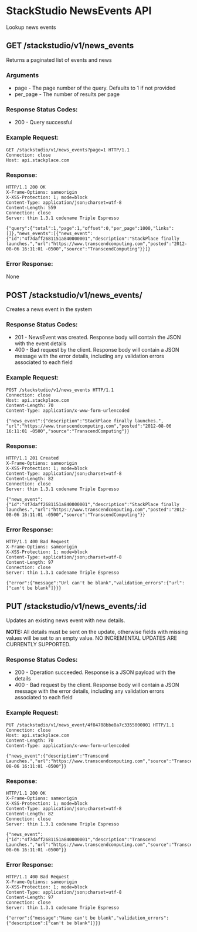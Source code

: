 # StackStudio NewsEvents API

Lookup news events

## GET /stackstudio/v1/news_events

Returns a paginated list of events and news

### Arguments

* page - The page number of the query. Defaults to 1 if not provided
* per_page - The number of results per page

### Response Status Codes:

* 200 - Query successful

### Example Request:

    GET /stackstudio/v1/news_events?page=1 HTTP/1.1
    Connection: close
    Host: api.stackplace.com

### Response:

    HTTP/1.1 200 OK
    X-Frame-Options: sameorigin
    X-XSS-Protection: 1; mode=block
    Content-Type: application/json;charset=utf-8
    Content-Length: 559
    Connection: close
    Server: thin 1.3.1 codename Triple Espresso

    {"query":{"total":1,"page":1,"offset":0,"per_page":1000,"links":[]},"news_events":[{"news_event":{"id":"4f7daff2681151a840000001","description":"StackPlace finally launches.","url":"https://www.transcendcomputing.com","posted":"2012-08-06 16:11:01 -0500","source":"TranscendComputing"}}]}

### Error Response:
None

## POST /stackstudio/v1/news_events/

Creates a news event in the system

### Response Status Codes:

* 201 - NewsEvent was created. Response body will contain the JSON with the event details
* 400 - Bad request by the client. Response body will contain a JSON message with the error details, including any validation errors associated to each field

### Example Request:

    POST /stackstudio/v1/news_events HTTP/1.1
    Connection: close
    Host: api.stackplace.com
    Content-Length: 70
    Content-Type: application/x-www-form-urlencoded

    {"news_event":{"description":"StackPlace finally launches.", "url":"https://www.transcendcomputing.com","posted":"2012-08-06 16:11:01 -0500","source":"TranscendComputing"}}

### Response:

    HTTP/1.1 201 Created
    X-Frame-Options: sameorigin
    X-XSS-Protection: 1; mode=block
    Content-Type: application/json;charset=utf-8
    Content-Length: 82
    Connection: close
    Server: thin 1.3.1 codename Triple Espresso

    {"news_event":{"id":"4f7daff2681151a840000001","description":"StackPlace finally launches.","url":"https://www.transcendcomputing.com","posted":"2012-08-06 16:11:01 -0500","source":"TranscendComputing"}}

### Error Response:

    HTTP/1.1 400 Bad Request
    X-Frame-Options: sameorigin
    X-XSS-Protection: 1; mode=block
    Content-Type: application/json;charset=utf-8
    Content-Length: 97
    Connection: close
    Server: thin 1.3.1 codename Triple Espresso

    {"error":{"message":"Url can't be blank","validation_errors":{"url":["can't be blank"]}}}
    
## PUT /stackstudio/v1/news_events/:id
Updates an existing news event with new details.

__NOTE:__ All details must be sent on the update, otherwise fields with missing values will be set to an empty value. NO INCREMENTAL UPDATES ARE CURRENTLY SUPPORTED.

### Response Status Codes:

* 200 - Operation succeeded. Response is a JSON payload with the details
* 400 - Bad request by the client. Response body will contain a JSON message with the error details, including any validation errors associated to each field

### Example Request:

    PUT /stackstudio/v1/news_event/4f84708bbe8a7c3355000001 HTTP/1.1
    Connection: close
    Host: api.stackplace.com
    Content-Length: 70
    Content-Type: application/x-www-form-urlencoded

    {"news_event":{"description":"Transcend Launches.","url":"https://www.transcendcomputing.com","source":"TranscendComputing","posted":"2012-08-06 16:11:01 -0500"}}

### Response:

    HTTP/1.1 200 OK
    X-Frame-Options: sameorigin
    X-XSS-Protection: 1; mode=block
    Content-Type: application/json;charset=utf-8
    Content-Length: 82
    Connection: close
    Server: thin 1.3.1 codename Triple Espresso

    {"news_event":{"id":"4f7daff2681151a840000001","description":"Transcend Launches.","url":"https://www.transcendcomputing.com","source":"TranscendComputing","posted":"2012-08-06 16:11:01 -0500"}}

### Error Response:

    HTTP/1.1 400 Bad Request
    X-Frame-Options: sameorigin
    X-XSS-Protection: 1; mode=block
    Content-Type: application/json;charset=utf-8
    Content-Length: 97
    Connection: close
    Server: thin 1.3.1 codename Triple Espresso

    {"error":{"message":"Name can't be blank","validation_errors":{"description":["can't be blank"]}}}
    